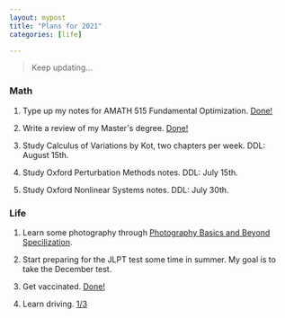 ```yaml
---
layout: mypost
title: "Plans for 2021"
categories: [life]

---
```


> Keep updating...


### Math

1. Type up my notes for AMATH 515 Fundamental Optimization. <ins>Done!</ins>

2. Write a review of my Master's degree. <ins>Done!</ins>

3. Study Calculus of Variations by Kot, two chapters per week. DDL: August 15th.

4. Study Oxford Perturbation Methods notes. DDL: July 15th.

5. Study Oxford Nonlinear Systems notes. DDL: July 30th.

### Life

1. Learn some photography through [Photography Basics and Beyond Specilization](https://www.coursera.org/specializations/photography-basics?).

2. Start preparing for the JLPT test some time in summer. My goal is to take the December test.

3. Get vaccinated. <ins>Done!</ins>

4. Learn driving. <ins>1/3</ins>




